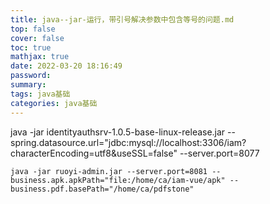 ```yaml
---
title: java--jar-运行，带引号解决参数中包含等号的问题.md
top: false
cover: false
toc: true
mathjax: true
date: 2022-03-20 18:16:49
password:
summary:
tags: java基础
categories: java基础
---
```

java -jar identityauthsrv-1.0.5-base-linux-release.jar --spring.datasource.url="jdbc:mysql://localhost:3306/iam?characterEncoding=utf8&useSSL=false" --server.port=8077 

~~~
java -jar ruoyi-admin.jar --server.port=8081 --business.apk.apkPath="file:/home/ca/iam-vue/apk" --business.pdf.basePath="/home/ca/pdfstone"

 
~~~
